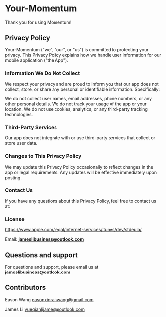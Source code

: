 # Your-Momentum

Thank you for using Momentum!

## Privacy Policy
Your-Momentum ("we", "our", or "us") is committed to protecting your privacy. This Privacy Policy explains how we handle user information for our mobile application ("the App").

### Information We Do Not Collect
We respect your privacy and are proud to inform you that our app does not collect, store, or share any personal or identifiable information. Specifically:

We do not collect user names, email addresses, phone numbers, or any other personal details.
We do not track your usage of the app or your location.
We do not use cookies, analytics, or any third-party tracking technologies.

### Third-Party Services
Our app does not integrate with or use third-party services that collect or store user data.

### Changes to This Privacy Policy
We may update this Privacy Policy occasionally to reflect changes in the app or legal requirements. Any updates will be effective immediately upon posting.

### Contact Us
If you have any questions about this Privacy Policy, feel free to contact us at:

### License
https://www.apple.com/legal/internet-services/itunes/dev/stdeula/

Email: **jameslibusiness@outlook.com**

## Questions and support
For questions and support, please email us at 
**jameslibusiness@outlook.com**

## Contributors
Eason Wang easonxinranwang@gmail.com

James Li yueqianlijames@outlook.com
